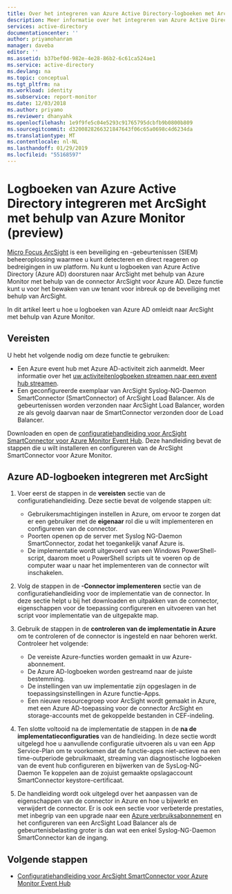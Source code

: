 ```yaml
---
title: Over het integreren van Azure Active Directory-logboeken met ArcSight met behulp van Azure Monitor (preview) | Microsoft Docs
description: Meer informatie over het integreren van Azure Active Directory-logboeken met ArcSight met behulp van Azure Monitor (preview)
services: active-directory
documentationcenter: ''
author: priyamohanram
manager: daveba
editor: ''
ms.assetid: b37bef0d-982e-4e28-86b2-6c61ca524ae1
ms.service: active-directory
ms.devlang: na
ms.topic: conceptual
ms.tgt_pltfrm: na
ms.workload: identity
ms.subservice: report-monitor
ms.date: 12/03/2018
ms.author: priyamo
ms.reviewer: dhanyahk
ms.openlocfilehash: 1e9f9fe5c04e5293c91765795dcbfb9b0800b809
ms.sourcegitcommit: d3200828266321847643f06c65a0698c4d6234da
ms.translationtype: MT
ms.contentlocale: nl-NL
ms.lasthandoff: 01/29/2019
ms.locfileid: "55168597"
---
```

# <a name="integrate-azure-active-directory-logs-with-arcsight-using-azure-monitor-preview"></a>Logboeken van Azure Active Directory integreren met ArcSight met behulp van Azure Monitor (preview)

[Micro Focus ArcSight](https://software.microfocus.com/products/siem-security-information-event-management/overview) is een beveiliging en -gebeurtenissen (SIEM) beheeroplossing waarmee u kunt detecteren en direct reageren op bedreigingen in uw platform. Nu kunt u logboeken van Azure Active Directory (Azure AD) doorsturen naar ArcSight met behulp van Azure Monitor met behulp van de connector ArcSight voor Azure AD. Deze functie kunt u voor het bewaken van uw tenant voor inbreuk op de beveiliging met behulp van ArcSight.  

In dit artikel leert u hoe u logboeken van Azure AD omleidt naar ArcSight met behulp van Azure Monitor. 

## <a name="prerequisites"></a>Vereisten

U hebt het volgende nodig om deze functie te gebruiken:
* Een Azure event hub met Azure AD-activiteit zich aanmeldt. Meer informatie over het [uw activiteitenlogboeken streamen naar een event hub streamen](quickstart-azure-monitor-stream-logs-to-event-hub.md). 
* Een geconfigureerde exemplaar van ArcSight Syslog-NG-Daemon SmartConnector (SmartConnector) of ArcSight Load Balancer. Als de gebeurtenissen worden verzonden naar ArcSight Load Balancer, worden ze als gevolg daarvan naar de SmartConnector verzonden door de Load Balancer.

Downloaden en open de [configuratiehandleiding voor ArcSight SmartConnector voor Azure Monitor Event Hub](https://community.softwaregrp.com/dcvta86296/attachments/dcvta86296/connector-documentation/1232/2/Microsoft%20Azure%20Monitor%20Event%20Hub.pdf). Deze handleiding bevat de stappen die u wilt installeren en configureren van de ArcSight SmartConnector voor Azure Monitor. 

## <a name="integrate-azure-ad-logs-with-arcsight"></a>Azure AD-logboeken integreren met ArcSight

1. Voer eerst de stappen in de **vereisten** sectie van de configuratiehandleiding. Deze sectie bevat de volgende stappen uit:
    * Gebruikersmachtigingen instellen in Azure, om ervoor te zorgen dat er een gebruiker met de **eigenaar** rol die u wilt implementeren en configureren van de connector.
    * Poorten openen op de server met Syslog NG-Daemon SmartConnector, zodat het toegankelijk vanaf Azure is. 
    * De implementatie wordt uitgevoerd van een Windows PowerShell-script, daarom moet u PowerShell scripts uit te voeren op de computer waar u naar het implementeren van de connector wilt inschakelen.

2. Volg de stappen in de **-Connector implementeren** sectie van de configuratiehandleiding voor de implementatie van de connector. In deze sectie helpt u bij het downloaden en uitpakken van de connector, eigenschappen voor de toepassing configureren en uitvoeren van het script voor implementatie van de uitgepakte map. 

3. Gebruik de stappen in de **controleren van de implementatie in Azure** om te controleren of de connector is ingesteld en naar behoren werkt. Controleer het volgende:
    * De vereiste Azure-functies worden gemaakt in uw Azure-abonnement.
    * De Azure AD-logboeken worden gestreamd naar de juiste bestemming. 
    * De instellingen van uw implementatie zijn opgeslagen in de toepassingsinstellingen in Azure functie-Apps. 
    * Een nieuwe resourcegroep voor ArcSight wordt gemaakt in Azure, met een Azure AD-toepassing voor de connector ArcSight en storage-accounts met de gekoppelde bestanden in CEF-indeling.

4. Ten slotte voltooid na de implementatie de stappen in de **na de implementatieconfiguraties** van de handleiding. In deze sectie wordt uitgelegd hoe u aanvullende configuratie uitvoeren als u van een App Service-Plan om te voorkomen dat de functie-apps niet-actieve na een time-outperiode gebruikmaakt, streaming van diagnostische logboeken van de event hub configureren en bijwerken van de SysLog-NG-Daemon Te koppelen aan de zojuist gemaakte opslagaccount SmartConnector keystore-certificaat.

5. De handleiding wordt ook uitgelegd over het aanpassen van de eigenschappen van de connector in Azure en hoe u bijwerkt en verwijdert de connector. Er is ook een sectie voor verbeterde prestaties, met inbegrip van een upgrade naar een [Azure verbruiksabonnement](https://azure.microsoft.com/pricing/details/functions) en het configureren van een ArcSight Load Balancer als de gebeurtenisbelasting groter is dan wat een enkel Syslog-NG-Daemon SmartConnector kan de ingang.

## <a name="next-steps"></a>Volgende stappen

* [Configuratiehandleiding voor ArcSight SmartConnector voor Azure Monitor Event Hub](https://community.softwaregrp.com/dcvta86296/attachments/dcvta86296/connector-documentation/1232/2/Microsoft%20Azure%20Monitor%20Event%20Hub.pdf)
